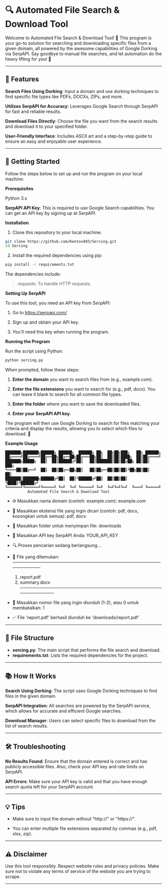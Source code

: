 # 🔍 Automated File Search & Download Tool

Welcome to Automated File Search & Download Tool! 🚀 This program is your go-to solution for searching and downloading specific files from a given domain, all powered by the awesome capabilities of Google Dorking via SerpAPI. Say goodbye to manual file searches, and let automation do the heavy lifting for you! 💪

---

## 🌟 Features

**Search Files Using Dorking**: Input a domain and use dorking techniques to find specific file types like PDFs, DOCXs, ZIPs, and more.

**Utilizes SerpAPI for Accuracy**: Leverages Google Search through SerpAPI for fast and reliable results.

**Download Files Directly**: Choose the file you want from the search results and download it to your specified folder.

**User-Friendly Interface**: Includes ASCII art and a step-by-step guide to ensure an easy and enjoyable user experience.

---

## 🎉 Getting Started

Follow the steps below to set up and run the program on your local machine:

**Prerequisites**

Python 3.x

**SerpAPI API Key**: This is required to use Google Search capabilities. You can get an API key by signing up at SerpAPI.

**Installation**

1. Clone this repository to your local machine:

```bash
git clone https://github.com/Kentox493/Sercing.git
cd Sercing
```
2. Install the required dependencies using pip:

```bash
pip install -r requirements.txt
```
The dependencies include:

> requests: To handle HTTP requests.

**Setting Up SerpAPI**

To use this tool, you need an API key from SerpAPI:

1. Go to https://serpapi.com/ 

2. Sign up and obtain your API key.

3. You'll need this key when running the program.

**Running the Program**

Run the script using Python:
```bash
python sercing.py
```
When prompted, follow these steps:

1. **Enter the domain** you want to search files from (e.g., example.com).

2. **Enter the file extensions** you want to search for (e.g., pdf, docx). You can leave it blank to search for all common file types.

3. **Enter the folder** where you want to save the downloaded files.

4. **Enter your SerpAPI API key.**

The program will then use Google Dorking to search for files matching your criteria and display the results, allowing you to select which files to download. 🚀

**Example Usage**

    ███████╗███████╗██████╗ ██████╗  ██████╗ ██╗  ██╗██╗███╗   ██╗ ██████╗
    ██╔════╝██╔════╝██╔══██╗██╔══██╗██╔═══██╗██║  ██║██║████╗  ██║██╔════╝
    ███████╗█████╗  ██║  ██║██████╔╝██║   ██║███████║██║██╔██╗ ██║██║  ███╗
    ╚════██║██╔══╝  ██║  ██║██╔══██╗██║   ██║██╔══██║██║██║╚██╗██║██║   ██║
    ███████║███████╗██████╔╝██║  ██║╚██████╔╝██║  ██║██║██║ ╚████║╚██████╔╝
    ╚══════╝╚══════╝╚═════╝ ╚═╝  ╚═╝ ╚═════╝ ╚═╝  ╚═╝╚═╝╚═╝  ╚═══╝ ╚═════╝
              Automated File Search & Download Tool

- 🌐 Masukkan nama domain (contoh: example.com): example.com
- 📂 Masukkan ekstensi file yang ingin dicari (contoh: pdf, docx, kosongkan untuk semua): pdf, docx
- 💾 Masukkan folder untuk menyimpan file: downloads
- 🔑 Masukkan API key SerpAPI Anda: YOUR_API_KEY

- 🔍 Proses pencarian sedang berlangsung...
- 📄 File yang ditemukan:
─────────────────────────────────────────────────────────
  1. report.pdf
  2. summary.docx
─────────────────────────────────────────────────────────
- 📝 Masukkan nomor file yang ingin diunduh (1-2), atau 0 untuk membatalkan: 1
- ✅ File 'report.pdf' berhasil diunduh ke 'downloads/report.pdf'

---

## 📂 File Structure

- **sercing.py**: The main script that performs the file search and download.
- **requirements.txt**: Lists the required dependencies for the project.

---

## 📚 How It Works

**Search Using Dorking**: The script uses Google Dorking techniques to find files in the given domain.

**SerpAPI Integration**: All searches are powered by the SerpAPI service, which allows for accurate and efficient Google searches.

**Download Manager**: Users can select specific files to download from the list of search results.

---

## 🛠 Troubleshooting

**No Results Found**: Ensure that the domain entered is correct and has publicly accessible files. Also, check your API key and rate limits on SerpAPI.

**API Errors**: Make sure your API key is valid and that you have enough search quota left for your SerpAPI account.

---

## 💡 Tips

- Make sure to input the domain without "http://" or "https://".

- You can enter multiple file extensions separated by commas (e.g., pdf, xlsx, zip).

---

## ⚠️ Disclaimer

Use this tool responsibly. Respect website rules and privacy policies. Make sure not to violate any terms of service of the website you are trying to scrape.

---
